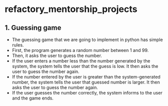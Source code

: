 # refactory_mentorship_projects

## 1. Guessing game

- The guessing game that we are going to implement in python has simple rules.
- First, the program generates a random number between 1 and 99.
- Then, it asks the user to guess the number.
- If the user enters a number less than the number generated by the system, the system tells the user that the guess is low. It then asks the user to guess the number again.
- If the number entered by the user is greater than the system-generated number, the system tells the user that guessed number is larger. It then asks the user to guess the number again.
- If the user guesses the number correctly, the system informs to the user and the game ends.
